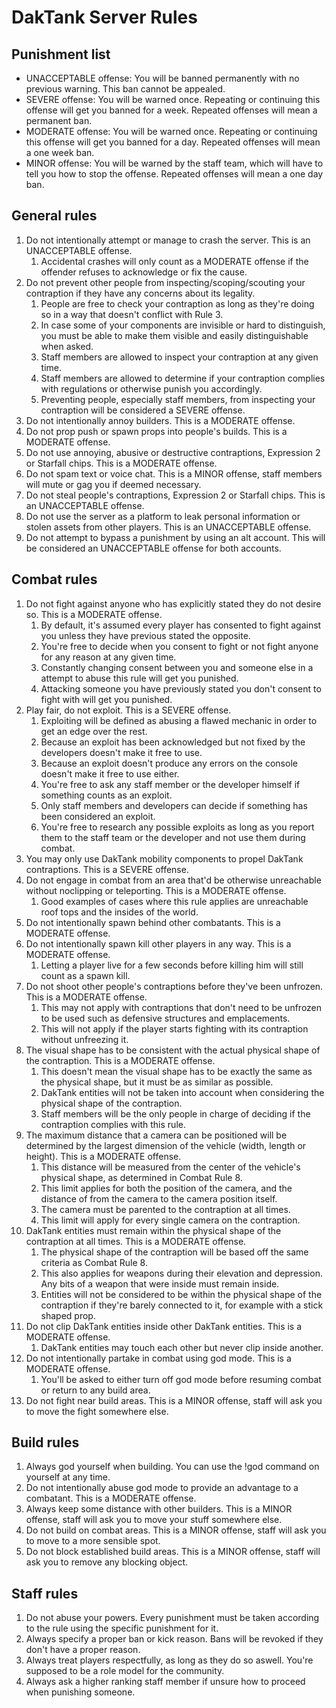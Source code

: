 # DakTank Server Rules

## Punishment list

- UNACCEPTABLE offense: You will be banned permanently with no previous warning. This ban cannot be appealed.
- SEVERE offense: You will be warned once. Repeating or continuing this offense will get you banned for a week. Repeated offenses will mean a permanent ban.
- MODERATE offense: You will be warned once. Repeating or continuing this offense will get you banned for a day. Repeated offenses will mean a one week ban.
- MINOR offense: You will be warned by the staff team, which will have to tell you how to stop the offense. Repeated offenses will mean a one day ban.


## General rules

1. Do not intentionally attempt or manage to crash the server. This is an UNACCEPTABLE offense.
	1. Accidental crashes will only count as a MODERATE offense if the offender refuses to acknowledge or fix the cause.
2. Do not prevent other people from inspecting/scoping/scouting your contraption if they have any concerns about its legality.
	1. People are free to check your contraption as long as they're doing so in a way that doesn't conflict with Rule 3.
	2. In case some of your components are invisible or hard to distinguish, you must be able to make them visible and easily distinguishable when asked.
	3. Staff members are allowed to inspect your contraption at any given time.
	4. Staff members are allowed to determine if your contraption complies with regulations or otherwise punish you accordingly.
	5. Preventing people, especially staff members, from inspecting your contraption will be considered a SEVERE offense.
3. Do not intentionally annoy builders. This is a MODERATE offense.
4. Do not prop push or spawn props into people's builds. This is a MODERATE offense.
5. Do not use annoying, abusive or destructive contraptions, Expression 2 or Starfall chips. This is a MODERATE offense.
6. Do not spam text or voice chat. This is a MINOR offense, staff members will mute or gag you if deemed necessary.
7. Do not steal people's contraptions, Expression 2 or Starfall chips. This is an UNACCEPTABLE offense.
8. Do not use the server as a platform to leak personal information or stolen assets from other players. This is an UNACCEPTABLE offense.
9. Do not attempt to bypass a punishment by using an alt account. This will be considered an UNACCEPTABLE offense for both accounts.


## Combat rules

1. Do not fight against anyone who has explicitly stated they do not desire so. This is a MODERATE offense.
	1. By default, it's assumed every player has consented to fight against you unless they have previous stated the opposite.
	2. You're free to decide when you consent to fight or not fight anyone for any reason at any given time.
	3. Constantly changing consent between you and someone else in a attempt to abuse this rule will get you punished.
	4. Attacking someone you have previously stated you don't consent to fight with will get you punished.
2. Play fair, do not exploit. This is a SEVERE offense.
	1. Exploiting will be defined as abusing a flawed mechanic in order to get an edge over the rest.
	2. Because an exploit has been acknowledged but not fixed by the developers doesn't make it free to use.
	3. Because an exploit doesn't produce any errors on the console doesn't make it free to use either.
	4. You're free to ask any staff member or the developer himself if something counts as an exploit.
	5. Only staff members and developers can decide if something has been considered an exploit.
	6. You're free to research any possible exploits as long as you report them to the staff team or the developer and not use them during combat.
3. You may only use DakTank mobility components to propel DakTank contraptions. This is a SEVERE offense.
4. Do not engage in combat from an area that'd be otherwise unreachable without noclipping or teleporting. This is a MODERATE offense.
	1. Good examples of cases where this rule applies are unreachable roof tops and the insides of the world.
5. Do not intentionally spawn behind other combatants. This is a MODERATE offense.
6. Do not intentionally spawn kill other players in any way. This is a MODERATE offense.
	1. Letting a player live for a few seconds before killing him will still count as a spawn kill.
7. Do not shoot other people's contraptions before they've been unfrozen. This is a MODERATE offense.
	1. This may not apply with contraptions that don't need to be unfrozen to be used such as defensive structures and emplacements.
	2. This will not apply if the player starts fighting with its contraption without unfreezing it.
8. The visual shape has to be consistent with the actual physical shape of the contraption. This is a MODERATE offense.
	1. This doesn't mean the visual shape has to be exactly the same as the physical shape, but it must be as similar as possible.
	2. DakTank entities will not be taken into account when considering the physical shape of the contraption.
	3. Staff members will be the only people in charge of deciding if the contraption complies with this rule.
9. The maximum distance that a camera can be positioned will be determined by the largest dimension of the vehicle (width, length or height). This is a MODERATE offense.
	1. This distance will be measured from the center of the vehicle's physical shape, as determined in Combat Rule 8.
	2. This limit applies for both the position of the camera, and the distance of from the camera to the camera position itself.
	3. The camera must be parented to the contraption at all times.
	4. This limit will apply for every single camera on the contraption.
10. DakTank entities must remain within the physical shape of the contraption at all times. This is a MODERATE offense.
	1. The physical shape of the contraption will be based off the same criteria as Combat Rule 8.
	2. This also applies for weapons during their elevation and depression. Any bits of a weapon that were inside must remain inside.
	3. Entities will not be considered to be within the physical shape of the contraption if they're barely connected to it, for example with a stick shaped prop.
11. Do not clip DakTank entities inside other DakTank entities. This is a MODERATE offense.
	1. DakTank entities may touch each other but never clip inside another.
12. Do not intentionally partake in combat using god mode. This is a MODERATE offense.
	1. You'll be asked to either turn off god mode before resuming combat or return to any build area.
13. Do not fight near build areas. This is a MINOR offense, staff will ask you to move the fight somewhere else.


## Build rules

1. Always god yourself when building. You can use the !god command on yourself at any time.
2. Do not intentionally abuse god mode to provide an advantage to a combatant. This is a MODERATE offense.
3. Always keep some distance with other builders. This is a MINOR offense, staff will ask you to move your stuff somewhere else.
4. Do not build on combat areas. This is a MINOR offense, staff will ask you to move to a more sensible spot.
5. Do not block established build areas. This is a MINOR offense, staff will ask you to remove any blocking object.


## Staff rules

1. Do not abuse your powers. Every punishment must be taken according to the rule using the specific punishment for it.
2. Always specify a proper ban or kick reason. Bans will be revoked if they don't have a proper reason.
3. Always treat players respectfully, as long as they do so aswell. You're supposed to be a role model for the community.
4. Always ask a higher ranking staff member if unsure how to proceed when punishing someone.
